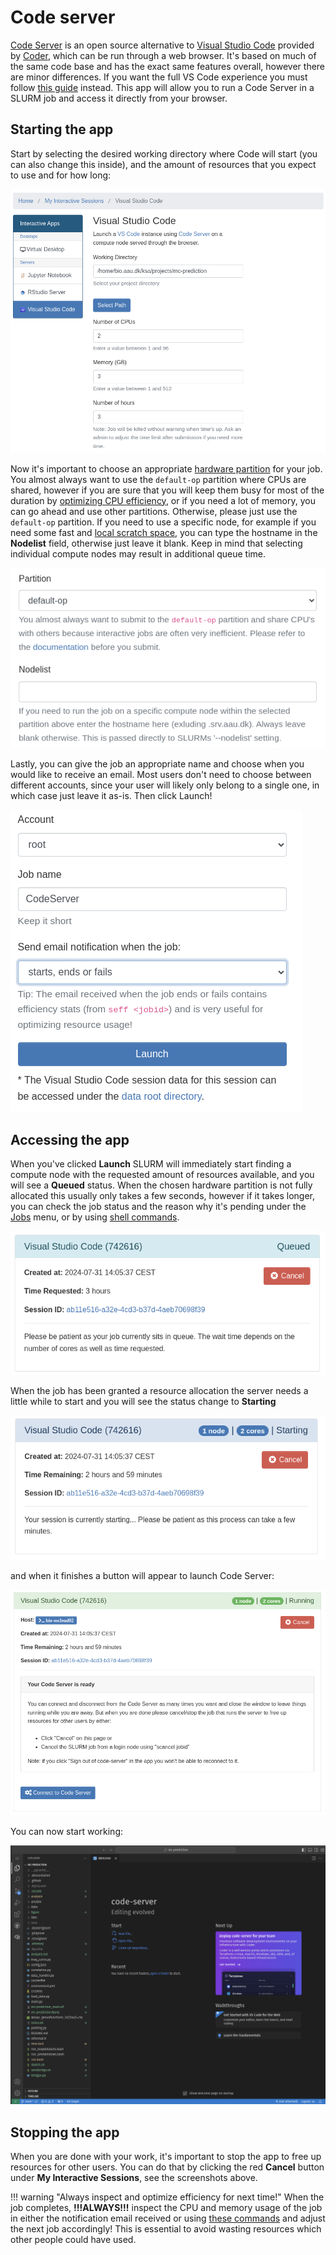 # Code server
[Code Server](https://github.com/coder/code-server) is an open source alternative to [Visual Studio Code](https://code.visualstudio.com/) provided by [Coder](https://coder.com/), which can be run through a web browser. It's based on much of the same code base and has the exact same features overall, however there are minor differences. If you want the full VS Code experience you must follow [this guide](../../sshdslurm.md) instead. This app will allow you to run a Code Server in a SLURM job and access it directly from your browser.

## Starting the app
Start by selecting the desired working directory where Code will start (you can also change this inside), and the amount of resources that you expect to use and for how long:

![code resources](img/code_resources.png)

Now it's important to choose an appropriate [hardware partition](../../../slurm/partitions.md) for your job. You almost always want to use the `default-op` partition where CPUs are shared, however if you are sure that you will keep them busy for most of the duration by [optimizing CPU efficiency](../../../slurm/efficiency.md), or if you need a lot of memory, you can go ahead and use other partitions. Otherwise, please just use the `default-op` partition. If you need to use a specific node, for example if you need some fast and [local scratch space](../../../storage.md#local-scratch-space), you can type the hostname in the **Nodelist** field, otherwise just leave it blank. Keep in mind that selecting individual compute nodes may result in additional queue time.

![partition](img/partition.png)

Lastly, you can give the job an appropriate name and choose when you would like to receive an email. Most users don't need to choose between different accounts, since your user will likely only belong to a single one, in which case just leave it as-is. Then click Launch!

![code launch](img/code_launch.png)

## Accessing the app
When you've clicked **Launch** SLURM will immediately start finding a compute node with the requested amount of resources available, and you will see a **Queued** status. When the chosen hardware partition is not fully allocated this usually only takes a few seconds, however if it takes longer, you can check the job status and the reason why it's pending under the [Jobs](../jobqueue.md) menu, or by using [shell commands](../../../slurm/jobcontrol.md#get-job-status-info).

![code queued](img/code_queued.png)

When the job has been granted a resource allocation the server needs a little while to start and you will see the status change to **Starting**

![code starting](img/code_starting.png)

and when it finishes a button will appear to launch Code Server:

![code running](img/code_running.png)

You can now start working:

![code inside](img/code_inside.png)

## Stopping the app
When you are done with your work, it's important to stop the app to free up resources for other users. You can do that by clicking the red **Cancel** button under **My Interactive Sessions**, see the screenshots above.

!!! warning "Always inspect and optimize efficiency for next time!"
    When the job completes, **!!!ALWAYS!!!** inspect the CPU and memory usage of the job in either the notification email received or using [these commands](../../../slurm/accounting.md#job-efficiency-summary) and adjust the next job accordingly! This is essential to avoid wasting resources which other people could have used.
